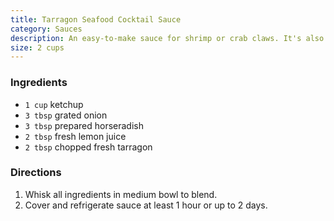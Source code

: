 ```yaml
---
title: Tarragon Seafood Cocktail Sauce
category: Sauces
description: An easy-to-make sauce for shrimp or crab claws. It's also good prepared with fresh dill or thyme instead of tarragon.
size: 2 cups
---
```


### Ingredients

* `1 cup` ketchup
* `3 tbsp` grated onion
* `3 tbsp` prepared horseradish
* `2 tbsp` fresh lemon juice
* `2 tbsp` chopped fresh tarragon

### Directions

1. Whisk all ingredients in medium bowl to blend. 
2. Cover and refrigerate sauce at least 1 hour or up to 2 days.